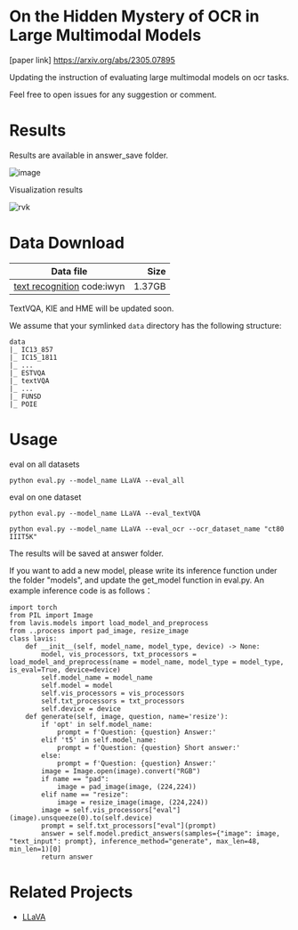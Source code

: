# On the Hidden Mystery of OCR in Large Multimodal Models
[paper link] https://arxiv.org/abs/2305.07895

Updating the instruction of evaluating large multimodal models on ocr tasks.

Feel free to open issues for any suggestion or comment.

# Results

Results are available in answer_save folder. 

![image](https://github.com/echo840/MultimodalOCR/assets/87795401/523e0421-7eca-4d15-89f1-3f7348321055)

Visualization results

![rvk](https://github.com/echo840/MultimodalOCR/assets/87795401/21982aba-d063-4a52-a045-8d16e0e98f71)


# Data Download
| Data file | Size |
| --- | ---: |
|[text recognition](https://pan.baidu.com/s/1Ba950d94u8RQmtqvkLBk-A) code:iwyn | 1.37GB |

TextVQA, KIE and HME will be updated soon.

We assume that your symlinked `data` directory has the following structure:

```
data
|_ IC13_857
|_ IC15_1811
|_ ...
|_ ESTVQA
|_ textVQA
|_ ...
|_ FUNSD
|_ POIE
```


# Usage

eval on all datasets
```Shell
python eval.py --model_name LLaVA --eval_all
```

eval on one dataset
```Shell
python eval.py --model_name LLaVA --eval_textVQA
```
```Shell
python eval.py --model_name LLaVA --eval_ocr --ocr_dataset_name "ct80 IIIT5K"
```
The results will be saved at answer folder.

If you want to add a new model, please write its inference function under the folder "models", and update the get_model function in eval.py. An example inference code is as follows：

```Shell
import torch
from PIL import Image
from lavis.models import load_model_and_preprocess
from ..process import pad_image, resize_image
class lavis:
    def __init__(self, model_name, model_type, device) -> None:
        model, vis_processors, txt_processors = load_model_and_preprocess(name = model_name, model_type = model_type, is_eval=True, device=device)
        self.model_name = model_name
        self.model = model
        self.vis_processors = vis_processors
        self.txt_processors = txt_processors
        self.device = device
    def generate(self, image, question, name='resize'):
        if 'opt' in self.model_name:
            prompt = f'Question: {question} Answer:'
        elif 't5' in self.model_name:
            prompt = f'Question: {question} Short answer:'
        else:
            prompt = f'Question: {question} Answer:'
        image = Image.open(image).convert("RGB")
        if name == "pad":
            image = pad_image(image, (224,224))
        elif name == "resize":
            image = resize_image(image, (224,224))
        image = self.vis_processors["eval"](image).unsqueeze(0).to(self.device)
        prompt = self.txt_processors["eval"](prompt)
        answer = self.model.predict_answers(samples={"image": image, "text_input": prompt}, inference_method="generate", max_len=48, min_len=1)[0]
        return answer
```

# Related Projects
- [LLaVA](https://github.com/haotian-liu/LLaVA.git)
